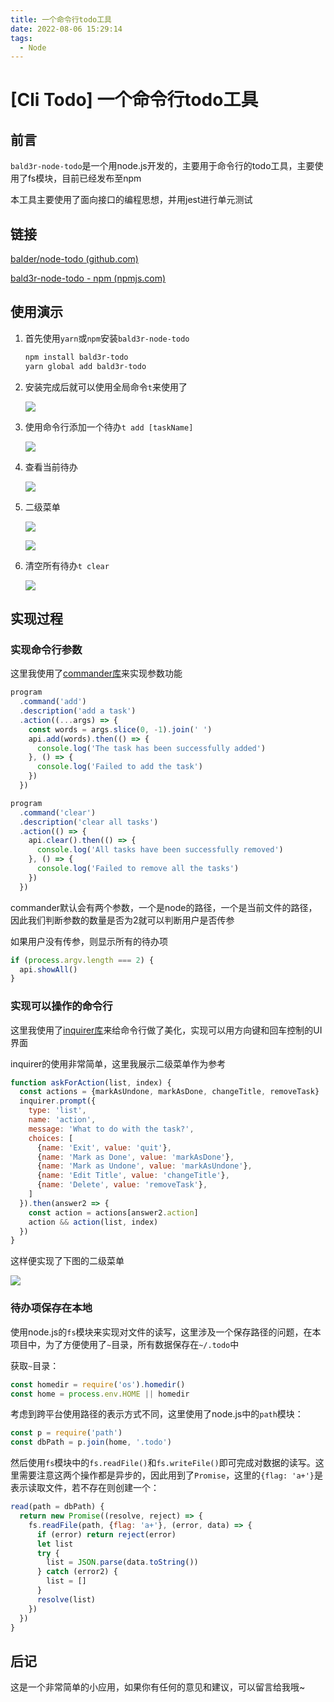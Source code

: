 ```yaml
---
title: 一个命令行todo工具
date: 2022-08-06 15:29:14
tags:
  - Node
---
```


# \[Cli Todo] 一个命令行todo工具

## 前言

`bald3r-node-todo`是一个用node.js开发的，主要用于命令行的todo工具，主要使用了fs模块，目前已经发布至npm

本工具主要使用了面向接口的编程思想，并用jest进行单元测试

## 链接

[baIder/node-todo (github.com)](https://github.com/baIder/node-todo "baIder/node-todo (github.com)")

[bald3r-node-todo - npm (npmjs.com)](https://www.npmjs.com/package/bald3r-node-todo "bald3r-node-todo - npm (npmjs.com)")

## 使用演示

1.  首先使用`yarn`或`npm`安装`bald3r-node-todo`
    ```bash
    npm install bald3r-todo
    yarn global add bald3r-todo

    ```
2.  安装完成后就可以使用全局命令`t`来使用了

    ![](https://balder-wang-images.oss-cn-shanghai.aliyuncs.com/img/image_PFI5q2iQdM.png)
3.  使用命令行添加一个待办`t add [taskName]`

    ![](https://balder-wang-images.oss-cn-shanghai.aliyuncs.com/img/image_lXiFyGko6H.png)
4.  查看当前待办

    ![](https://img.bald3r.wang/img/20220806223935.png)
5.  二级菜单

    ![](https://balder-wang-images.oss-cn-shanghai.aliyuncs.com/img/image_2le53n2lJK.png)

    ![](https://balder-wang-images.oss-cn-shanghai.aliyuncs.com/img/image_JtaVVHAKR2.png)
6.  清空所有待办`t clear`

    ![](https://balder-wang-images.oss-cn-shanghai.aliyuncs.com/img/image_E1-fjw9GOi.png)

## 实现过程

### 实现命令行参数

这里我使用了[commander库](https://github.com/tj/commander.js#readme "commander库")来实现参数功能

```javascript
program
  .command('add')
  .description('add a task')
  .action((...args) => {
    const words = args.slice(0, -1).join(' ')
    api.add(words).then(() => {
      console.log('The task has been successfully added')
    }, () => {
      console.log('Failed to add the task')
    })
  })

program
  .command('clear')
  .description('clear all tasks')
  .action(() => {
    api.clear().then(() => {
      console.log('All tasks have been successfully removed')
    }, () => {
      console.log('Failed to remove all the tasks')
    })
  })
```

commander默认会有两个参数，一个是node的路径，一个是当前文件的路径，因此我们判断参数的数量是否为2就可以判断用户是否传参

如果用户没有传参，则显示所有的待办项

```javascript
if (process.argv.length === 2) {
  api.showAll()
}
```

### 实现可以操作的命令行

这里我使用了[inquirer库](https://github.com/SBoudrias/Inquirer.js "inquirer库")来给命令行做了美化，实现可以用方向键和回车控制的UI界面

inquirer的使用非常简单，这里我展示二级菜单作为参考

```javascript
function askForAction(list, index) {
  const actions = {markAsUndone, markAsDone, changeTitle, removeTask}
  inquirer.prompt({
    type: 'list',
    name: 'action',
    message: 'What to do with the task?',
    choices: [
      {name: 'Exit', value: 'quit'},
      {name: 'Mark as Done', value: 'markAsDone'},
      {name: 'Mark as Undone', value: 'markAsUndone'},
      {name: 'Edit Title', value: 'changeTitle'},
      {name: 'Delete', value: 'removeTask'},
    ]
  }).then(answer2 => {
    const action = actions[answer2.action]
    action && action(list, index)
  })
}
```

这样便实现了下图的二级菜单

![](image/image_JtaVVHAKR2.png)

### 待办项保存在本地

使用node.js的`fs`模块来实现对文件的读写，这里涉及一个保存路径的问题，在本项目中，为了方便使用了`~`目录，所有数据保存在`~/.todo`中

获取`~`目录：

```javascript
const homedir = require('os').homedir()
const home = process.env.HOME || homedir
```

考虑到跨平台使用路径的表示方式不同，这里使用了node.js中的`path`模块：

```javascript
const p = require('path')
const dbPath = p.join(home, '.todo')
```

然后使用`fs`模块中的`fs.readFile()`和`fs.writeFile()`即可完成对数据的读写。这里需要注意这两个操作都是异步的，因此用到了`Promise`，这里的`{flag: 'a+'}`是表示读取文件，若不存在则创建一个：

```javascript
read(path = dbPath) {
  return new Promise((resolve, reject) => {
    fs.readFile(path, {flag: 'a+'}, (error, data) => {
      if (error) return reject(error)
      let list
      try {
        list = JSON.parse(data.toString())
      } catch (error2) {
        list = []
      }
      resolve(list)
    })
  })
}
```

## 后记

这是一个非常简单的小应用，如果你有任何的意见和建议，可以留言给我哦\~
